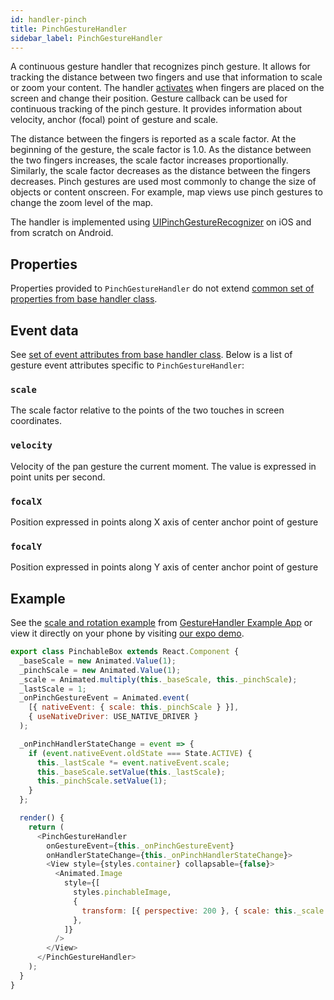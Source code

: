 ```yaml
---
id: handler-pinch
title: PinchGestureHandler
sidebar_label: PinchGestureHandler
---
```


A continuous gesture handler that recognizes pinch gesture. It allows for tracking the distance between two fingers and use that information to scale or zoom your content.
The handler [activates](state.md#active) when fingers are placed on the screen and change their position.
Gesture callback can be used for continuous tracking of the pinch gesture. It provides information about velocity, anchor (focal) point of gesture and scale.

The distance between the fingers is reported as a scale factor. At the beginning of the gesture, the scale factor is 1.0. As the distance between the two fingers increases, the scale factor increases proportionally.
Similarly, the scale factor decreases as the distance between the fingers decreases.
Pinch gestures are used most commonly to change the size of objects or content onscreen.
For example, map views use pinch gestures to change the zoom level of the map.

The handler is implemented using [UIPinchGestureRecognizer](https://developer.apple.com/documentation/uikit/uipinchgesturerecognizer) on iOS and from scratch on Android.

## Properties

Properties provided to `PinchGestureHandler` do not extend [common set of properties from base handler class](handler-common.md#properties).

## Event data

See [set of event attributes from base handler class](handler-common.md#event-data). Below is a list of gesture event attributes specific to `PinchGestureHandler`:

### `scale`

The scale factor relative to the points of the two touches in screen coordinates.

### `velocity`

Velocity of the pan gesture the current moment. The value is expressed in point units per second.

### `focalX`

Position expressed in points along X axis of center anchor point of gesture

### `focalY`

Position expressed in points along Y axis of center anchor point of gesture

## Example

See the [scale and rotation example](https://github.com/software-mansion/react-native-gesture-handler/blob/master/examples/Example/scaleAndRotate/index.js) from [GestureHandler Example App](example) or view it directly on your phone by visiting [our expo demo](https://snack.expo.io/@adamgrzybowski/react-native-gesture-handler-demo).

```js
export class PinchableBox extends React.Component {
  _baseScale = new Animated.Value(1);
  _pinchScale = new Animated.Value(1);
  _scale = Animated.multiply(this._baseScale, this._pinchScale);
  _lastScale = 1;
  _onPinchGestureEvent = Animated.event(
    [{ nativeEvent: { scale: this._pinchScale } }],
    { useNativeDriver: USE_NATIVE_DRIVER }
  );

  _onPinchHandlerStateChange = event => {
    if (event.nativeEvent.oldState === State.ACTIVE) {
      this._lastScale *= event.nativeEvent.scale;
      this._baseScale.setValue(this._lastScale);
      this._pinchScale.setValue(1);
    }
  };

  render() {
    return (
      <PinchGestureHandler
        onGestureEvent={this._onPinchGestureEvent}
        onHandlerStateChange={this._onPinchHandlerStateChange}>
        <View style={styles.container} collapsable={false}>
          <Animated.Image
            style={[
              styles.pinchableImage,
              {
                transform: [{ perspective: 200 }, { scale: this._scale }],
              },
            ]}
          />
        </View>
      </PinchGestureHandler>
    );
  }
}
```

